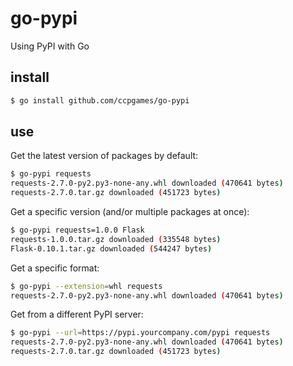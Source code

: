# go-pypi

Using PyPI with Go

## install

```bash
$ go install github.com/ccpgames/go-pypi
```

## use

Get the latest version of packages by default:

```bash
$ go-pypi requests
requests-2.7.0-py2.py3-none-any.whl downloaded (470641 bytes)
requests-2.7.0.tar.gz downloaded (451723 bytes)
```

Get a specific version (and/or multiple packages at once):

```bash
$ go-pypi requests=1.0.0 Flask
requests-1.0.0.tar.gz downloaded (335548 bytes)
Flask-0.10.1.tar.gz downloaded (544247 bytes)
```

Get a specific format:

```bash
$ go-pypi --extension=whl requests
requests-2.7.0-py2.py3-none-any.whl downloaded (470641 bytes)
```

Get from a different PyPI server:

```bash
$ go-pypi --url=https://pypi.yourcompany.com/pypi requests
requests-2.7.0-py2.py3-none-any.whl downloaded (470641 bytes)
requests-2.7.0.tar.gz downloaded (451723 bytes)
```
